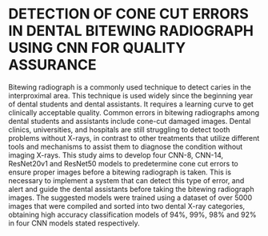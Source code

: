 # DETECTION OF CONE CUT ERRORS IN DENTAL BITEWING RADIOGRAPH USING CNN FOR QUALITY ASSURANCE
Bitewing radiograph is a commonly used technique to detect caries in the interproximal area. This technique is used widely since the beginning year of dental students and dental assistants. It requires a learning curve to get clinically acceptable quality. Common errors in bitewing radiographs among dental students and assistants include cone-cut damaged images. Dental clinics, universities, and hospitals are still struggling to detect tooth problems without X-rays, in contrast to other treatments that utilize different tools and mechanisms to assist them to diagnose the condition without imaging X-rays. This study aims to develop four CNN-8, CNN-14, ResNet20v1 and ResNet50 models to predetermine cone cut errors to ensure proper images before a bitewing radiograph is taken. This is necessary to implement a system that can detect this type of error, and alert and guide the dental assistants before taking the bitewing radiograph images. The suggested models were trained using a dataset of over 5000 images that were compiled and sorted into two dental X-ray categories, obtaining high accuracy classification models of 94%, 99%, 98% and 92% in four CNN models stated respectively.
